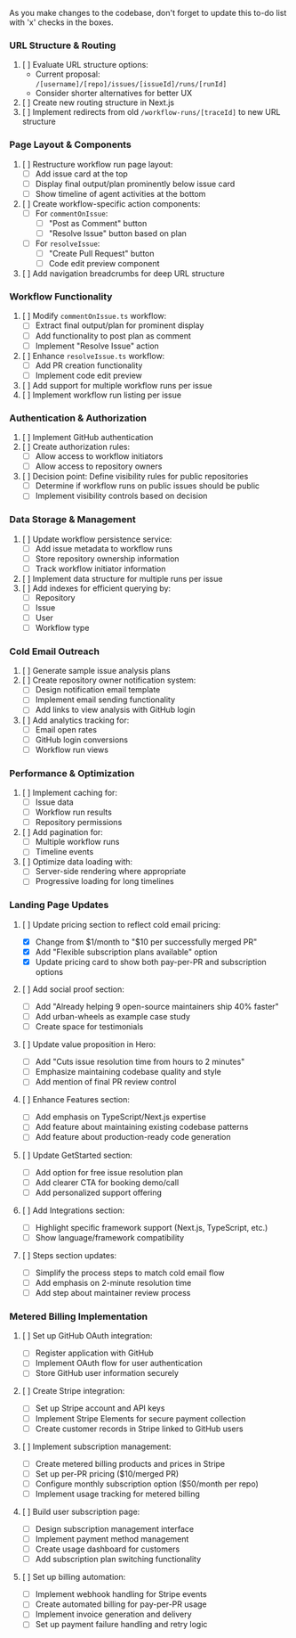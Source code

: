 As you make changes to the codebase, don't forget to update this to-do list with 'x' checks in the boxes.

### URL Structure & Routing

1. [ ] Evaluate URL structure options:
   - Current proposal: `/[username]/[repo]/issues/[issueId]/runs/[runId]`
   - Consider shorter alternatives for better UX
2. [ ] Create new routing structure in Next.js
3. [ ] Implement redirects from old `/workflow-runs/[traceId]` to new URL structure

### Page Layout & Components

1. [ ] Restructure workflow run page layout:
   - [ ] Add issue card at the top
   - [ ] Display final output/plan prominently below issue card
   - [ ] Show timeline of agent activities at the bottom
2. [ ] Create workflow-specific action components:
   - [ ] For `commentOnIssue`:
     - [ ] "Post as Comment" button
     - [ ] "Resolve Issue" button based on plan
   - [ ] For `resolveIssue`:
     - [ ] "Create Pull Request" button
     - [ ] Code edit preview component
3. [ ] Add navigation breadcrumbs for deep URL structure

### Workflow Functionality

1. [ ] Modify `commentOnIssue.ts` workflow:
   - [ ] Extract final output/plan for prominent display
   - [ ] Add functionality to post plan as comment
   - [ ] Implement "Resolve Issue" action
2. [ ] Enhance `resolveIssue.ts` workflow:
   - [ ] Add PR creation functionality
   - [ ] Implement code edit preview
3. [ ] Add support for multiple workflow runs per issue
4. [ ] Implement workflow run listing per issue

### Authentication & Authorization

1. [ ] Implement GitHub authentication
2. [ ] Create authorization rules:
   - [ ] Allow access to workflow initiators
   - [ ] Allow access to repository owners
3. [ ] Decision point: Define visibility rules for public repositories
   - [ ] Determine if workflow runs on public issues should be public
   - [ ] Implement visibility controls based on decision

### Data Storage & Management

1. [ ] Update workflow persistence service:
   - [ ] Add issue metadata to workflow runs
   - [ ] Store repository ownership information
   - [ ] Track workflow initiator information
2. [ ] Implement data structure for multiple runs per issue
3. [ ] Add indexes for efficient querying by:
   - [ ] Repository
   - [ ] Issue
   - [ ] User
   - [ ] Workflow type

### Cold Email Outreach

1. [ ] Generate sample issue analysis plans
2. [ ] Create repository owner notification system:
   - [ ] Design notification email template
   - [ ] Implement email sending functionality
   - [ ] Add links to view analysis with GitHub login
3. [ ] Add analytics tracking for:
   - [ ] Email open rates
   - [ ] GitHub login conversions
   - [ ] Workflow run views

### Performance & Optimization

1. [ ] Implement caching for:
   - [ ] Issue data
   - [ ] Workflow run results
   - [ ] Repository permissions
2. [ ] Add pagination for:
   - [ ] Multiple workflow runs
   - [ ] Timeline events
3. [ ] Optimize data loading with:
   - [ ] Server-side rendering where appropriate
   - [ ] Progressive loading for long timelines

### Landing Page Updates

1. [ ] Update pricing section to reflect cold email pricing:

   - [x] Change from $1/month to "$10 per successfully merged PR"
   - [x] Add "Flexible subscription plans available" option
   - [x] Update pricing card to show both pay-per-PR and subscription options

2. [ ] Add social proof section:

   - [ ] Add "Already helping 9 open-source maintainers ship 40% faster"
   - [ ] Add urban-wheels as example case study
   - [ ] Create space for testimonials

3. [ ] Update value proposition in Hero:

   - [ ] Add "Cuts issue resolution time from hours to 2 minutes"
   - [ ] Emphasize maintaining codebase quality and style
   - [ ] Add mention of final PR review control

4. [ ] Enhance Features section:

   - [ ] Add emphasis on TypeScript/Next.js expertise
   - [ ] Add feature about maintaining existing codebase patterns
   - [ ] Add feature about production-ready code generation

5. [ ] Update GetStarted section:

   - [ ] Add option for free issue resolution plan
   - [ ] Add clearer CTA for booking demo/call
   - [ ] Add personalized support offering

6. [ ] Add Integrations section:

   - [ ] Highlight specific framework support (Next.js, TypeScript, etc.)
   - [ ] Show language/framework compatibility

7. [ ] Steps section updates:
   - [ ] Simplify the process steps to match cold email flow
   - [ ] Add emphasis on 2-minute resolution time
   - [ ] Add step about maintainer review process

### Metered Billing Implementation

1. [ ] Set up GitHub OAuth integration:

   - [ ] Register application with GitHub
   - [ ] Implement OAuth flow for user authentication
   - [ ] Store GitHub user information securely

2. [ ] Create Stripe integration:

   - [ ] Set up Stripe account and API keys
   - [ ] Implement Stripe Elements for secure payment collection
   - [ ] Create customer records in Stripe linked to GitHub users

3. [ ] Implement subscription management:

   - [ ] Create metered billing products and prices in Stripe
   - [ ] Set up per-PR pricing ($10/merged PR)
   - [ ] Configure monthly subscription option ($50/month per repo)
   - [ ] Implement usage tracking for metered billing

4. [ ] Build user subscription page:

   - [ ] Design subscription management interface
   - [ ] Implement payment method management
   - [ ] Create usage dashboard for customers
   - [ ] Add subscription plan switching functionality

5. [ ] Set up billing automation:
   - [ ] Implement webhook handling for Stripe events
   - [ ] Create automated billing for pay-per-PR usage
   - [ ] Implement invoice generation and delivery
   - [ ] Set up payment failure handling and retry logic
